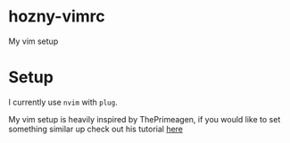 # hozny-vimrc
My vim setup

# Setup
I currently use `nvim` with `plug`. 

My vim setup is heavily inspired by ThePrimeagen, if you would like to set something similar up check out his tutorial [here](https://www.youtube.com/watch?v=n9k9scbTuvQ)
